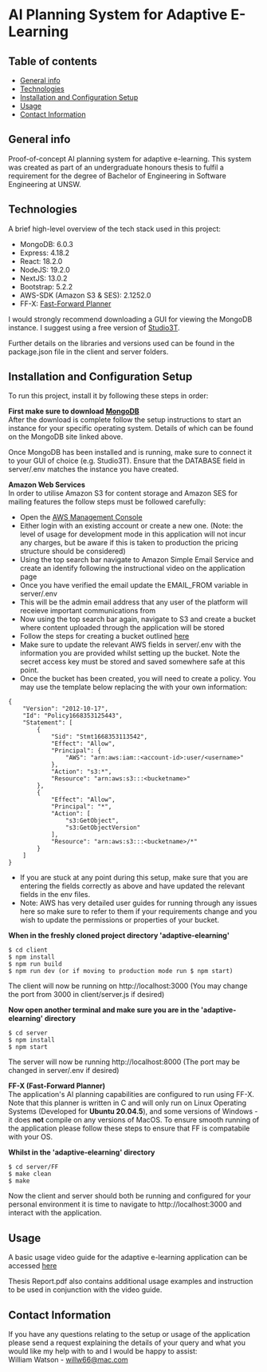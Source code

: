 # AI Planning System for Adaptive E-Learning

## Table of contents
* [General info](#general-info)
* [Technologies](#technologies)
* [Installation and Configuration Setup](#installation-and-configuration-setup)
* [Usage](#usage)
* [Contact Information](#contact-information)

## General info
Proof-of-concept AI planning system for adaptive e-learning. This system was created as part of an undergraduate honours thesis to fulfil a requirement for the degree of Bachelor of Engineering in Software Engineering at UNSW. 
	
## Technologies
A brief high-level overview of the tech stack used in this project:

* MongoDB: 6.0.3
* Express: 4.18.2
* React: 18.2.0
* NodeJS: 19.2.0
* NextJS: 13.0.2
* Bootstrap: 5.2.2
* AWS-SDK (Amazon S3 & SES): 2.1252.0
* FF-X: [Fast-Forward Planner](https://fai.cs.uni-saarland.de/hoffmann/ff.html)

I would strongly recommend downloading a GUI for viewing the MongoDB instance. I suggest using a free version of [Studio3T](https://studio3t.com/).

Further details on the libraries and versions used can be found in the package.json file in the client and server folders.
	
## Installation and Configuration Setup
To run this project, install it by following these steps in order:

**First make sure to download [MongoDB](https://www.mongodb.com/try/download/community)**  
After the download is complete follow the setup instructions to start an instance for your specific operating system. Details of which can be found on the MongoDB site linked above.

Once MongoDB has been installed and is running, make sure to connect it to your GUI of choice (e.g. Studio3T). Ensure that the DATABASE field in server/.env matches the instance you have created.

**Amazon Web Services**  
In order to utilise Amazon S3 for content storage and Amazon SES for mailing features the follow steps must be followed carefully:

* Open the [AWS Management Console](https://aws.amazon.com/console/)
* Either login with an existing account or create a new one. (Note: the level of usage for development mode in this application will not incur any charges, but be aware if this is taken to production the pricing structure should be considered)
* Using the top search bar navigate to Amazon Simple Email Service and create an identify following the instructional video on the application page
* Once you have verified the email update the EMAIL_FROM variable in server/.env
* This will be the admin email address that any user of the platform will receieve important communications from
* Now using the top search bar again, navigate to S3 and create a bucket where content uploaded through the application will be stored
* Follow the steps for creating a bucket outlined [here](https://docs.aws.amazon.com/AmazonS3/latest/userguide/creating-bucket.html)
* Make sure to update the relevant AWS fields in server/.env with the information you are provided whilst setting up the bucket. Note the secret access key must be stored and saved somewhere safe at this point.
* Once the bucket has been created, you will need to create a policy. You may use the template below replacing the <fields> with your own information:
```
{
    "Version": "2012-10-17",
    "Id": "Policy1668353125443",
    "Statement": [
        {
            "Sid": "Stmt1668353113542",
            "Effect": "Allow",
            "Principal": {
                "AWS": "arn:aws:iam::<account-id>:user/<username>"
            },
            "Action": "s3:*",
            "Resource": "arn:aws:s3:::<bucketname>"
        },
        {
            "Effect": "Allow",
            "Principal": "*",
            "Action": [
                "s3:GetObject",
                "s3:GetObjectVersion"
            ],
            "Resource": "arn:aws:s3:::<bucketname>/*"
        }
    ]
}
```
* If you are stuck at any point during this setup, make sure that you are entering the fields correctly as above and have updated the relevant fields in the env files.
* Note: AWS has very detailed user guides for running through any issues here so make sure to refer to them if your requirements change and you wish to update the permissions or properties of your bucket.

**When in the freshly cloned project directory 'adaptive-elearning'** 
```
$ cd client
$ npm install
$ npm run build
$ npm run dev (or if moving to production mode run $ npm start)  
```
The client will now be running on http://localhost:3000 (You may change the port from 3000 in client/server.js if desired)

**Now open another terminal and make sure you are in the 'adaptive-elearning' directory**
```
$ cd server
$ npm install
$ npm start
```
The server will now be running http://localhost:8000 (The port may be changed in server/.env if desired)

**FF-X (Fast-Forward Planner)**  
The application's AI planning capabilities are configured to run using FF-X. Note that this planner is written in C and will only run on Linux Operating Systems (Developed for **Ubuntu 20.04.5**), and some versions of Windows - it does **not** compile on any versions of MacOS. To ensure smooth running of the application please follow these steps to ensure that FF is compatabile with your OS.

**Whilst in the 'adaptive-elearning' directory**
```
$ cd server/FF
$ make clean
$ make
```
Now the client and server should both be running and configured for your personal environment it is time to navigate to http://localhost:3000 and interact with the application.

## Usage

A basic usage video guide for the adaptive e-learning application can be accessed [here](https://youtu.be/IcLdVCNwRqc)

Thesis Report.pdf also contains additional usage examples and instruction to be used in conjunction with the video guide.

## Contact Information
If you have any questions relating to the setup or usage of the application please send a request explaining the details of your query and what you would like my help with to and I would be happy to assist:  
William Watson - willw66@mac.com
